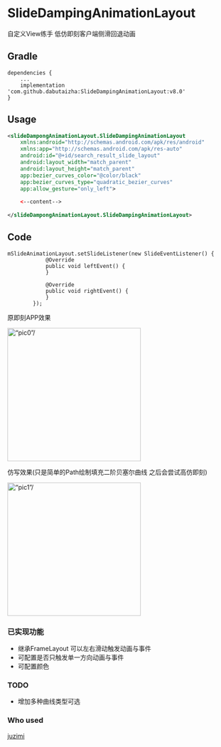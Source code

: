 # SlideDampingAnimationLayout
自定义View练手 低仿即刻客户端侧滑回退动画

Gradle
------
```
dependencies {
    ...
    implementation 'com.github.dabutaizha:SlideDampingAnimationLayout:v8.0'
}
```

Usage
-----
```xml
<slideDampongAnimationLayout.SlideDampingAnimationLayout
    xmlns:android="http://schemas.android.com/apk/res/android"
    xmlns:app="http://schemas.android.com/apk/res-auto"
    android:id="@+id/search_result_slide_layout"
    android:layout_width="match_parent"
    android:layout_height="match_parent"
    app:bezier_curves_color="@color/black"
    app:bezier_curves_type="quadratic_bezier_curves"
    app:allow_gesture="only_left">
  
    <--content-->
  
</slideDampongAnimationLayout.SlideDampingAnimationLayout>
```
Code
-----
```
mSlideAnimationLayout.setSlideListener(new SlideEventListener() {
            @Override
            public void leftEvent() {
            }

            @Override
            public void rightEvent() {
            }
        });
```


原即刻APP效果

<img src="http://p3z4bc5an.bkt.clouddn.com/jike_demo_gif.gif" width="300" hegiht="300" alt=“pic0”/>

仿写效果(只是简单的Path绘制填充二阶贝塞尔曲线 之后会尝试高仿即刻)

<img src="http://p3z4bc5an.bkt.clouddn.com/demo_gif.gif" width="300" hegiht="300" alt=“pic1”/>

### 已实现功能
* 继承FrameLayout 可以左右滑动触发动画与事件
* 可配置是否只触发单一方向动画与事件
* 可配置颜色
### TODO
* 增加多种曲线类型可选

### Who used
[juzimi](https://github.com/dabutaizha/juzimi)

